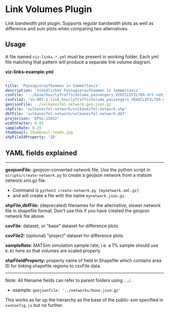 # Link Volumes Plugin

Link bandwidth plot plugin. Supports regular bandwidth plots as well as difference and sum plots when comparing two alternatives.

## Usage

A file named `viz-links-*.yml` must be present in working folder. Each yml file matching that pattern will produce a separate link volume diagram.

**viz-links-example.yml**

```yaml
---
title: 'Passagieraufkommen in Sammeltaxis'
description: 'Stündliches Passagieraufkommen in Sammeltaxis'
csvFile: '../base/hourlyTrafficVolume_passengers_VEHICLEFILTER-drt-vehicles.csv'
csvFile2: 'Vu-DRT-1.link_hourlyTrafficVolume_passengers_VEHICLEFILTER-drt-vehicles.csv'
geojsonFile: ../vulkaneifel-network.geo.json.gz
shpFile: 'vulkaneifel-network/vulkaneifel-network.shp'
dbfFile: 'vulkaneifel-network/vulkaneifel-network.dbf'
projection: 'EPSG:25832'
widthFactor: 0.01
sampleRate: 0.25
thumbnail: thumbnail-roads.jpg
shpFileIdProperty: 'ID'
```

## YAML fields explained

---

**geojsonFile:** geojson-converted network file. Use the python script in `scripts/create-network.py` to create a geojson network from a matsim network.xml.gz file.

- Command is `python3 create-network.py [mynetwork.xml.gz]`
- and will create a file with the name `mynetwork.json.gz`.

**shpFile,dbfFile:** (deprecated) filenames for the alternative, slower network file in shapefile format. Don't use this if you have created the geojson network file above.

**csvFile**: dataset, or "base" dataset for difference plots

**csvFile2:** (optional) "project" dataset for difference plots

**sampleRate:** MATSim simulation sample rate; i.e. a 1% sample should use `0.01` here so that volumes are scaled properly

**shpFileIdProperty:** property name of field in Shapefile which contains area ID for linking shapefile regions to csvFile data.

---

Note: All filename fields can refer to parent folders using `../`.

- example: `geojsonfile: '../networks/base.json.gz'`

This works as far up the hierarchy as the base of the public-svn specified in `svnConfig.js` but no further.

```

```
